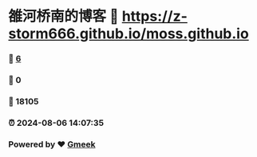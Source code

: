# 雒河桥南的博客 :link: https://z-storm666.github.io/moss.github.io 
### :page_facing_up: [6](https://z-storm666.github.io/moss.github.io/tag.html) 
### :speech_balloon: 0 
### :hibiscus: 18105 
### :alarm_clock: 2024-08-06 14:07:35 
### Powered by :heart: [Gmeek](https://github.com/Meekdai/Gmeek)
